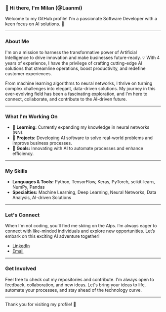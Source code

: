 ### 👋 Hi there, I'm Milan (@Laanmi)

Welcome to my GitHub profile! I'm a passionate Software Developer with a keen focus on AI solutions. 🤖

---

### About Me

I'm on a mission to harness the transformative power of Artificial Intelligence to drive innovation and make businesses future-ready. 💡 With 4 years of experience, I have the privilege of crafting cutting-edge AI solutions that streamline operations, boost productivity, and redefine customer experiences. 

From machine learning algorithms to neural networks, I thrive on turning complex challenges into elegant, data-driven solutions. My journey in this ever-evolving field has been a fascinating exploration, and I'm here to connect, collaborate, and contribute to the AI-driven future.

---

### What I'm Working On

- 🌱 **Learning:** Currently expanding my knowledge in neural networks (NN).
- 💼 **Projects:** Developing AI software to solve real-world problems and improve business processes.
- 🚀 **Goals:** Innovating with AI to automate processes and enhance efficiency.

---

### My Skills

- **Languages & Tools:** Python, TensorFlow, Keras, PyTorch, scikit-learn, NumPy, Pandas
- **Specialties:** Machine Learning, Deep Learning, Neural Networks, Data Analysis, AI-driven Solutions

---

### Let's Connect

When I'm not coding, you'll find me skiing on the Alps. I’m always eager to connect with like-minded individuals and explore new opportunities. Let’s embark on this exciting AI adventure together!

- [LinkedIn](https://www.linkedin.com/in/milanmomcilovich/)
- [Email](mailto:milan.momcilovic03@gmail.com)

---

### Get Involved

Feel free to check out my repositories and contribute. I'm always open to feedback, collaboration, and new ideas. Let's bring your ideas to life, automate your processes, and stay ahead of the technology curve.

---

Thank you for visiting my profile! 🙌
